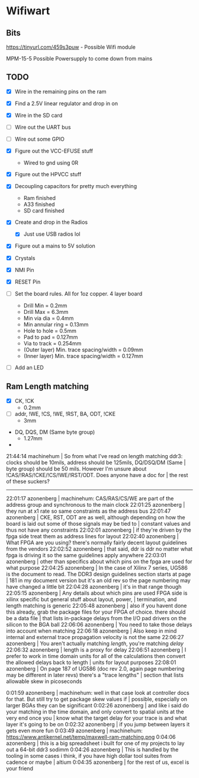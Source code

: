 # Wifiwart

## Bits
https://tinyurl.com/459s3puw
    - Possible Wifi module

MPM-15-5
    Possible Powersupply to come down from mains

## TODO
- [x] Wire in the remaining pins on the ram
- [x] Find a 2.5V linear regulator and drop in on
- [x] Wire in the SD card
- [ ] Wire out the UART bus
- [ ] Wire out some GPIO
- [x] Figure out the VCC-EFUSE stuff
    - Wired to gnd using 0R
- [x] Figure out the HPVCC stuff
- [x] Decoupling capacitors for pretty much everything
    - Ram finished
    - A33 finished
    - SD card finished
- [x] Create and drop in the Radios 
    - [x] Just use USB radios lol
- [x] Figure out a mains to 5V solution
- [x] Crystals
- [x] NMI Pin
- [x] RESET Pin
- [ ] Set the board rules. All for 1oz copper. 4 layer board
    - Drill Min = 0.2mm
    - Drill Max = 6.3mm
    - Min via dia = 0.4mm
    - Min annular ring = 0.13mm
    - Hole to hole = 0.5mm
    - Pad to pad = 0.127mm
    - Via to track = 0.254mm
    - (Outer layer) Min. trace spacing/width = 0.09mm
    - (Inner layer) Min. trace spacing/width = 0.127mm
- [ ] Add an LED


## Ram Length matching
- [x] CK, !CK
    - 0.2mm
- [ ] addr, !WE, !CS, !WE, !RST, BA, ODT, !CKE 
    - 3mm
- DQ, DQS, DM (Same byte group)
    - 1.27mm
- 

21:44:14 machinehum | So from what I've read on length matching ddr3: clocks should be 10mils, address should be 125mils, DQ/DSQ/DM (Same
                    | byte group) should be 50 mils. However I'm unsure about !CAS/!RAS/!CKE/!CS/!WE/!RST/ODT. Does anyone have a doc for
                    | the rest of these suckers?
- - - - - - - - - - - - - - - - - - - - - - - - - - - - - - - - - - - - - - - - - - - - - - - - - - - - - - - - - - - - - - - - - - - - -
22:01:17 azonenberg | machinehum: CAS/RAS/CS/WE are part of the address group and synchronous to the main clock
22:01:25 azonenberg | they run at x1 rate so same constraints as the address bus
22:01:47 azonenberg | CKE, RST, ODT are as well, although depending on how the board is laid out some of those signals may be tied to
                    | constant values and thus not have any constraints
22:02:01 azonenberg | if they're driven by the fpga side treat them as address lines for layout
22:02:40 azonenberg | What FPGA are you using? there's normally fairly decent layout guidelines from the vendors
22:02:52 azonenberg | that said, ddr is ddr no matter what fpga is driving it so the same guidelines apply anywhere
22:03:01 azonenberg | other than specifics about which pins on the fpga are used for what purpose
22:04:25 azonenberg | In the case of Xilinx 7 series, UG586 is the document to read. The DDR3 design guidelines section starts at page
                    | 181 in my document version but it's an old rev so the page numbering may have changed a little bit
22:04:28 azonenberg | it's in that range though
22:05:15 azonenberg | Any details about which pins are used FPGA side is xilinx specific but general stuff about layout, power,
                    | termination, and length matching is generic
22:05:48 azonenberg | also if you havent done this already, grab the package files for your FPGA of choice. there should be a data file
                    | that lists in-package delays from the I/O pad drivers on the silicon to the BGA ball
22:06:06 azonenberg | You need to take those delays into account when matching
22:06:18 azonenberg | Also keep in mind internal and external trace propagation velocity is not the same
22:06:27 azonenberg | You aren't actually matching *length*, you're matching *delay*
22:06:32 azonenberg | length is a proxy for delay
22:06:51 azonenberg | I prefer to work in time domain units for all of the calculations then convert the allowed delays back to length
                    | units for layout purposes
22:08:01 azonenberg | On page 187 of UG586 (doc rev 2.0, again page numbering may be different in later revs) there's a "trace lengths"
                    | section that lists allowable skew in picoseconds

0:01:59 azonenberg | machinehum: well in that case look at controller docs for that. But still try to get package skew values if
                   | possible, especially on larger BGAs they can be significant
0:02:26 azonenberg | and like i said do your matching in the time domain, and only convert to spatial units at the very end once you
                   | know what the target delay for your trace is and what layer it's going to be on
0:02:32 azonenberg | if you jump between layers it gets even more fun
0:03:49 azonenberg | machinehum: https://www.antikernel.net/temp/maxwell-ram-matching.png
0:04:06 azonenberg | this is a big spreadsheet i built for one of my projects to lay out a 64-bit ddr3 sodimm
0:04:26 azonenberg | This is handled by the tooling in some cases i think, if you have high dollar tool suites from cadence or maybe
                   | altium
0:04:35 azonenberg | for the rest of us, excel is your friend

